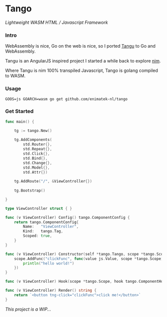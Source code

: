 # Tango
_Lightweight WASM HTML / Javascript Framework_

### Intro

WebAssembly is nice, Go on the web is nice, so I ported [Tangu](https://github.com/enimatek-nl/tangu/) to Go and
WebAssembly.

Tangu is an AngularJS inspired project I started a while back to explore [nim](https://nim-lang.org).

Where Tangu is nim 100% transpiled Javascript, Tango is golang compiled to WASM.

### Usage

`GOOS=js GOARCH=wasm go get github.com/enimatek-nl/tango`

### Get Started

```go
func main() {

    tg := tango.New()
    
    tg.AddComponents(
        std.Router{},
        std.Repeat{},
        std.Click{},
        std.Bind{},
        std.Change{},
        std.Model{},
        std.Attr{})
    
    tg.AddRoute("/", &ViewController{})
    
    tg.Bootstrap()

}
```

```go
type ViewController struct { }

func (v ViewController) Config() tango.ComponentConfig {
    return tango.ComponentConfig{
        Name:   "ViewController",
        Kind:   tango.Tag,
        Scoped: true,
    }
}

func (v ViewController) Constructor(self *tango.Tango, scope *tango.Scope, node js.Value, attrs map[string]js.Value, queue *tango.Queue) bool {
    scope.AddFunc("clickFunc", func(value js.Value, scope *tango.Scope) {
        println("hello world!")
    })
}

func (v ViewController) Hook(scope *tango.Scope, hook tango.ComponentHook) { }

func (v ViewController) Render() string {
    return `<button tng-click="clickFunc">click me!</button>`   
}
```

_This project is a WIP..._